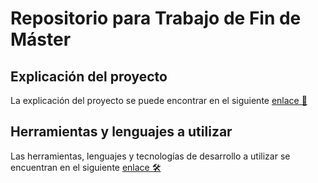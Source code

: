 # Repositorio para Trabajo de Fin de Máster

## Explicación del proyecto

La explicación del proyecto se puede encontrar en el siguiente [enlace 📔](doc/explicacionProyecto.md)

## Herramientas y lenguajes a utilizar

Las herramientas, lenguajes y tecnologías de desarrollo a utilizar se encuentran en el siguiente [enlace 🛠️](doc/herramientasLenguajes.md)
